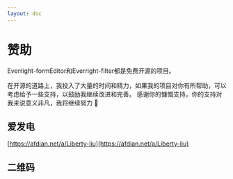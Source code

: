 ```yaml
---
layout: doc
---
```

# 赞助
Everright-formEditor和Everright-filter都是免费开源的项目。


在开源的道路上，我投入了大量的时间和精力，如果我的项目对你有所帮助，可以考虑给予一些支持，以鼓励我继续改进和完善。
感谢你的慷慨支持，你的支持对我来说意义非凡，我将继续努力 💪

## 爱发电

[https://afdian.net/a/Liberty-liu](https://afdian.net/a/Liberty-liu)

## 二维码

<el-row :gutter="10" justify="space-between" style="margin-top: 30px;">
  <el-col :span="12">
    <el-card :body-style="{ padding: '0px' }">
      <el-image style="width: 100%;" src="/img/Alipay.JPG"/>
    </el-card>
  </el-col>
  <el-col :span="12">
    <el-card :body-style="{ padding: '0px' }">
      <el-image style="width: 100%;" src="/img/WeChatPay.JPG"/>
    </el-card>
  </el-col>
</el-row>
